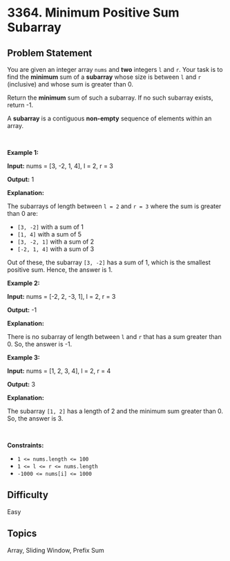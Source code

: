 # 3364. Minimum Positive Sum Subarray 

## Problem Statement
<p>You are given an integer array <code>nums</code> and <strong>two</strong> integers <code>l</code> and <code>r</code>. Your task is to find the <strong>minimum</strong> sum of a <strong>subarray</strong> whose size is between <code>l</code> and <code>r</code> (inclusive) and whose sum is greater than 0.</p>

<p>Return the <strong>minimum</strong> sum of such a subarray. If no such subarray exists, return -1.</p>

<p>A <strong>subarray</strong> is a contiguous <b>non-empty</b> sequence of elements within an array.</p>

<p>&nbsp;</p>
<p><strong class="example">Example 1:</strong></p>

<div class="example-block">
<p><strong>Input:</strong> <span class="example-io">nums = [3, -2, 1, 4], l = 2, r = 3</span></p>

<p><strong>Output:</strong> <span class="example-io">1</span></p>

<p><strong>Explanation:</strong></p>

<p>The subarrays of length between <code>l = 2</code> and <code>r = 3</code> where the sum is greater than 0 are:</p>

<ul>
	<li><code>[3, -2]</code> with a sum of 1</li>
	<li><code>[1, 4]</code> with a sum of 5</li>
	<li><code>[3, -2, 1]</code> with a sum of 2</li>
	<li><code>[-2, 1, 4]</code> with a sum of 3</li>
</ul>

<p>Out of these, the subarray <code>[3, -2]</code> has a sum of 1, which is the smallest positive sum. Hence, the answer is 1.</p>
</div>

<p><strong class="example">Example 2:</strong></p>

<div class="example-block">
<p><strong>Input:</strong> <span class="example-io">nums = [-2, 2, -3, 1], l = 2, r = 3</span></p>

<p><strong>Output:</strong> <span class="example-io">-1</span></p>

<p><strong>Explanation:</strong></p>

<p>There is no subarray of length between <code>l</code> and <code>r</code> that has a sum greater than 0. So, the answer is -1.</p>
</div>

<p><strong class="example">Example 3:</strong></p>

<div class="example-block">
<p><strong>Input:</strong> <span class="example-io">nums = [1, 2, 3, 4], l = 2, r = 4</span></p>

<p><strong>Output:</strong> <span class="example-io">3</span></p>

<p><strong>Explanation:</strong></p>

<p>The subarray <code>[1, 2]</code> has a length of 2 and the minimum sum greater than 0. So, the answer is 3.</p>
</div>

<p>&nbsp;</p>
<p><strong>Constraints:</strong></p>

<ul>
	<li><code>1 &lt;= nums.length &lt;= 100</code></li>
	<li><code>1 &lt;= l &lt;= r &lt;= nums.length</code></li>
	<li><code>-1000 &lt;= nums[i] &lt;= 1000</code></li>
</ul>


## Difficulty
Easy

## Topics
Array, Sliding Window, Prefix Sum
